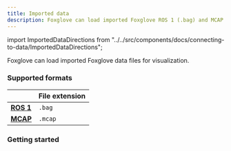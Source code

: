 ```yaml
---
title: Imported data
description: Foxglove can load imported Foxglove ROS 1 (.bag) and MCAP (.mcap) files for visualization.
---
```


import ImportedDataDirections from "../../src/components/docs/connecting-to-data/ImportedDataDirections";

Foxglove can load imported Foxglove data files for visualization.

### Supported formats

|                                            | File extension |
| ------------------------------------------ | -------------- |
| **[ROS 1](frameworks/ros1#imported-data)** | `.bag`         |
| **[MCAP](frameworks/mcap#imported-data)**  | `.mcap`        |

### Getting started

<ImportedDataDirections/>
